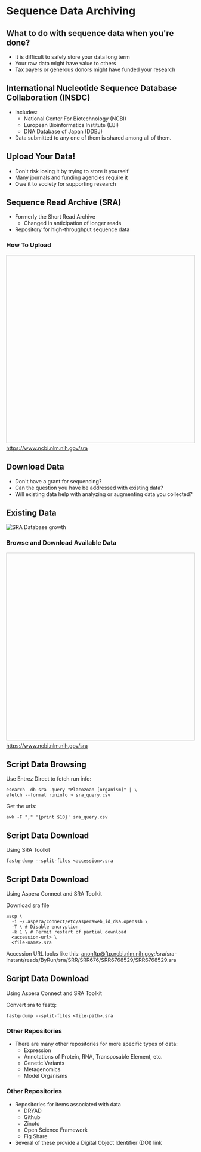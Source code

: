 # Sequence Data Archiving



## What to do with sequence data when you're done?
- It is difficult to safely store your data long term
- Your raw data might have value to others
- Tax payers or generous donors might have funded your research



## International Nucleotide Sequence Database Collaboration (INSDC)
- Includes:
  - National Center For Biotechnology (NCBI)
  - European Bioinformatics Institute (EBI)
  - DNA Database of Japan (DDBJ)
- Data submitted to any one of them is shared among all of them.



## Upload Your Data!
- Don't risk losing it by trying to store it yourself
- Many journals and funding agencies require it
- Owe it to society for supporting research



## Sequence Read Archive (SRA)
- Formerly the Short Read Archive
  - Changed in anticipation of longer reads
- Repository for high-throughput sequence data



### How To Upload
<iframe data-src="https://www.ncbi.nlm.nih.gov/sra" width="1000" height="500" frameborder="0" marginwidth="0" marginheight="0" scrolling="yes" style="border:1px solid #CCC; border-width:1px; margin-bottom:5px; max-width: 100%;" allowfullscreen > </iframe>
<a href="https://www.ncbi.nlm.nih.gov/sra">https://www.ncbi.nlm.nih.gov/sra</a>



## Download Data
- Don't have a grant for sequencing?
- Can the question you have be addressed with existing data?
- Will existing data help with analyzing or augmenting data you collected?



## Existing Data
<img src="https://www.ncbi.nlm.nih.gov/Traces/sra/i/g.png" alt="SRA Database growth" style="max-height: 500px;" />



### Browse and Download Available Data
<iframe data-src="https://www.ncbi.nlm.nih.gov/sra" width="1000" height="500" frameborder="0" marginwidth="0" marginheight="0" scrolling="yes" style="border:1px solid #CCC; border-width:1px; margin-bottom:5px; max-width: 100%;" allowfullscreen > </iframe>
<a href="https://www.ncbi.nlm.nih.gov/sra">https://www.ncbi.nlm.nih.gov/sra</a>



## Script Data Browsing
Use Entrez Direct to fetch run info:
```
esearch -db sra -query "Placozoan [organism]" | \
efetch --format runinfo > sra_query.csv
```

Get the urls:
```
awk -F "," '{print $10}' sra_query.csv
```



## Script Data Download
Using SRA Toolkit
```
fastq-dump --split-files <accession>.sra
```



## Script Data Download
Using Aspera Connect and SRA Toolkit

Download sra file
```
ascp \
  -i ~/.aspera/connect/etc/asperaweb_id_dsa.openssh \
  -T \ # Disable encryption
  -k 1 \ # Permit restart of partial download
  <accession-url> \
  <file-name>.sra  
```

Accession URL looks like this:
anonftp@ftp.ncbi.nlm.nih.gov:/sra/sra-instant/reads/ByRun/sra/SRR/SRR676/SRR6768529/SRR6768529.sra



## Script Data Download
Using Aspera Connect and SRA Toolkit

Convert sra to fastq:
```
fastq-dump --split-files <file-path>.sra
```



### Other Repositories
- There are many other repositories for more specific types of data:
  - Expression
  - Annotations of Protein, RNA, Transposable Element, etc.
  - Genetic Variants
  - Metagenomics
  - Model Organisms



### Other Repositories
- Repositories for items associated with data
  - DRYAD
  - Github
  - Zinoto
  - Open Science Framework
  - Fig Share
- Several of these provide a Digital Object Identifier (DOI) link
